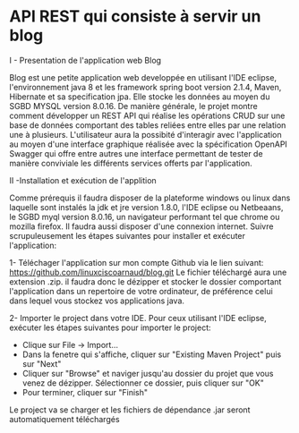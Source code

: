 
# API REST qui consiste à servir un blog

I  - Presentation de l'application web Blog

Blog est une petite application web developpée en utilisant l'IDE eclipse, l'environnement java 8 et les framework spring boot version 2.1.4, Maven, Hibernate et sa specification jpa. Elle stocke les données au moyen du SGBD MYSQL version 8.0.16. De manière générale, le projet montre comment développer un REST API qui réalise les opérations CRUD sur une base de données comportant des tables reliées entre elles par une relation une à plusieurs. L'utilisateur aura la possibité d'interagir avec l'application au moyen d'une interface graphique réalisée avec la spécification OpenAPI Swagger qui offre entre autres une interface permettant de tester de manière conviviale les différents services offerts par l'application.

II -Installation et exécution de l'applition

Comme prérequis il faudra disposer de la plateforme windows ou linux dans laquelle sont instalés  la jdk et jre version 1.8.0, l'IDE eclipse ou Netbeaans, le SGBD myql version 8.0.16, un navigateur performant tel que chrome ou mozilla firefox. Il faudra aussi disposer d'une connexion internet. Suivre scrupuleusement les étapes suivantes pour installer et exécuter l'application:

1- Téléchager l'application sur mon compte Github via le lien suivant: https://github.com/linuxciscoarnaud/blog.git Le fichier téléchargé aura une extension .zip. il faudra donc le dézipper et stocker le dossier comportant l'application dans un repertoire de votre ordinateur, de préférence celui dans lequel vous stockez vos applications java.

2- Importer le project dans votre IDE. Pour ceux utilisant l'IDE eclipse, exécuter les étapes suivantes pour importer le project:

   - Clique sur File -> Import... 
   - Dans la fenetre qui s'affiche, cliquer sur "Existing Maven Project" puis sur "Next"
   - Cliquer sur "Browse" et naviger jusqu'au dossier du projet que vous venez de dézipper. Sélectionner ce dossier, puis cliquer sur "OK"
   - Pour terminer, cliquer sur "Finish"
  
  Le project va se charger et les fichiers de dépendance .jar seront automatiquement téléchargés 
